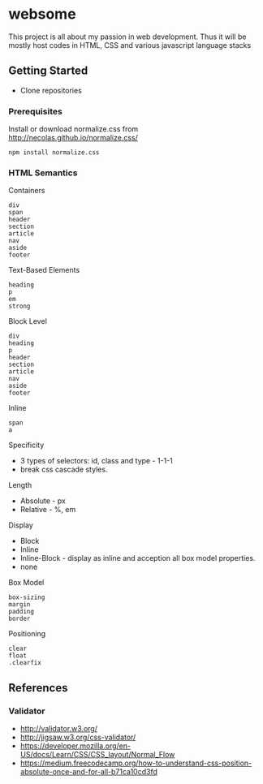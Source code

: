 # websome

This project is all about my passion in web development. Thus it will be mostly host codes in HTML, CSS and various javascript language stacks

## Getting Started
* Clone repositories

### Prerequisites
Install or download normalize.css from http://necolas.github.io/normalize.css/
```
npm install normalize.css
```

### HTML Semantics
Containers
```
div
span
header
section
article
nav
aside
footer
```

Text-Based Elements
```
heading
p
em
strong
```

Block Level
```
div
heading
p
header
section
article
nav
aside
footer
```

Inline
```
span
a
```

Specificity
* 3 types of selectors: id, class and type - 1-1-1
* break css cascade styles.

Length
* Absolute - px
* Relative - %, em

Display
* Block
* Inline
* Inline-Block - display as inline and acception all box model properties.
* none

Box Model
```
box-sizing
margin
padding
border

```

Positioning
```
clear
float
.clearfix
```

## References

### Validator
* http://validator.w3.org/
* http://jigsaw.w3.org/css-validator/
* https://developer.mozilla.org/en-US/docs/Learn/CSS/CSS_layout/Normal_Flow
* https://medium.freecodecamp.org/how-to-understand-css-position-absolute-once-and-for-all-b71ca10cd3fd
